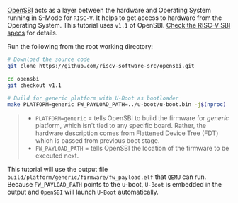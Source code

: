 [OpenSBI](https://github.com/riscv-software-src/opensbi) acts as a layer between the hardware and Operating System running in S-Mode for `RISC-V`. It helps to get access to hardware from the Operating System. This tutorial uses `v1.1` of OpenSBI. [Check the RISC-V SBI specs](https://github.com/riscv-non-isa/riscv-sbi-doc) for details.

Run the following from the root working directory:
``` bash
# Download the source code
git clone https://github.com/riscv-software-src/opensbi.git

cd opensbi
git checkout v1.1

# Build for generic platform with U-Boot as bootloader
make PLATFORM=generic FW_PAYLOAD_PATH=../u-boot/u-boot.bin -j$(nproc)
```
> - `PLATFORM=generic` = tells OpenSBI to build the firmware for *generic* platform, which isn't tied to any specific board. Rather, the hardware description comes from Flattened Device Tree (FDT) which is passed from previous boot stage.
> - `FW_PAYLOAD_PATH` = tells OpenSBI the location of the firmware to be executed next.

This tutorial will use the output file `build/platform/generic/firmware/fw_payload.elf` that `QEMU` can run. Because `FW_PAYLOAD_PATH` points to the u-boot, `U-Boot` is embedded in the output and `OpenSBI` will launch `U-Boot` automatically.
